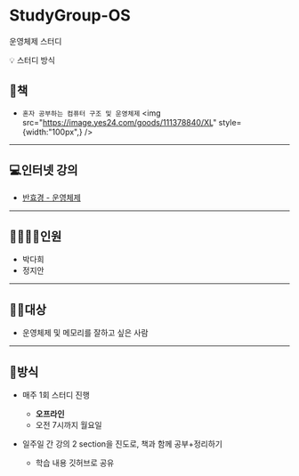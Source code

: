 # StudyGroup-OS
운영체제 스터디

<aside>
💡 스터디 방식

# 📕책

- `혼자 공부하는 컴퓨터 구조 및 운영체제`
<img src="https://image.yes24.com/goods/111378840/XL" style={width:"100px",} />
        

---

# 💻인터넷 강의

- [반효경 - 운영체제](http://www.kocw.net/home/cview.do?cid=4b9cd4c7178db077)

---

# 👨‍👩‍👧‍👦인원

- 박다희
- 정지안


---

# 👩‍💻대상

- 운영체제 및 메모리를 잘하고 싶은 사람


---

# 🔑방식

- 매주 1회 스터디 진행
    - **오프라인**
    - 오전 7시까지 월요일
        
- 일주일 간 강의 2 section을 진도로, 책과 함께 공부+정리하기
    - 학습 내용 깃허브로 공유

</aside>
